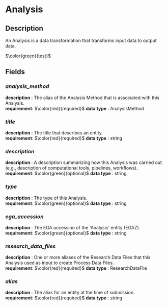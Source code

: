 # Analysis

## Description
An Analysis is a data transformation that transforms input data to output data.

$\color{green}{test}$

## Fields
### ***analysis_method***
**description** : The alias of the Analysis Method that is associated with this Analysis.<br>
**requirement**:  $\color{red}{required}$
**data type** : AnalysisMethod <br>
### ***title***
**description** : The title that describes an entity.<br>
**requirement**:  $\color{red}{required}$
**data type** : string <br>
### ***description***
**description** : A description summarizing how this Analysis was carried out (e.g., description of computational tools, pipelines, workflows).<br>
**requirement**:  $\color{green}{optional}$
**data type** : string <br>
### ***type***
**description** : The type of this Analysis.<br>
**requirement**:  $\color{green}{optional}$
**data type** : string <br>
### ***ega_accession***
**description** : The EGA accession of the 'Analysis' entity (EGAZ).<br>
**requirement**:  $\color{green}{optional}$
**data type** : string <br>
### ***research_data_files***
**description** : One or more aliases of the Research Data Files that this Analysis used as input to create Process Data Files.<br>
**requirement**:  $\color{red}{required}$
**data type** : ResearchDataFile <br>
### ***alias***
**description** : The alias for an entity at the time of submission.<br>
**requirement**:  $\color{red}{required}$
**data type** : string <br>
